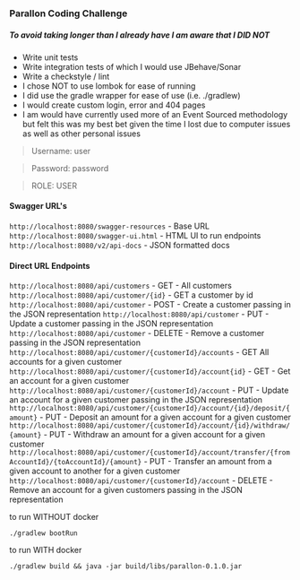 ### Parallon Coding Challenge

##### To avoid taking longer than I already have I am aware that I DID NOT
* Write unit tests
* Write integration tests of which I would use JBehave/Sonar
* Write a checkstyle / lint
* I chose NOT to use lombok for ease of running
* I did use the gradle wrapper for ease of use (i.e. ./gradlew)
* I would create custom login, error and 404 pages
* I am would have currently used more of an Event Sourced methodology but felt this was my best bet given the time I lost due to computer issues as well as other personal issues

> Username: user

> Password: password

> ROLE: USER

#### Swagger URL's
`http://localhost:8080/swagger-resources` - Base URL
`http://localhost:8080/swagger-ui.html` - HTML UI to run endpoints
`http://localhost:8080/v2/api-docs` - JSON formatted docs

#### Direct URL Endpoints
`http://localhost:8080/api/customers` - GET - All customers
`http://localhost:8080/api/customer/{id}` - GET a customer by id
`http://localhost:8080/api/customer` - POST - Create a customer passing in the JSON representation
`http://localhost:8080/api/customer` - PUT - Update a customer passing in the JSON representation
`http://localhost:8080/api/customer` - DELETE - Remove a customer passing in the JSON representation
`http://localhost:8080/api/customer/{customerId}/accounts` - GET All accounts for a given customer
`http://localhost:8080/api/customer/{customerId}/account{id}` - GET - Get an account for a given customer
`http://localhost:8080/api/customer/{customerId}/account` - PUT - Update an account for a given customer passing in the JSON representation
`http://localhost:8080/api/customer/{customerId}/account/{id}/deposit/{amount}` - PUT - Deposit an amount for a given account for a given customer
`http://localhost:8080/api/customer/{customerId}/account/{id}/withdraw/{amount}` - PUT - Withdraw an amount for a given account for a given customer
`http://localhost:8080/api/customer/{customerId}/account/transfer/{fromAccountId}/{toAccountId}/{amount}` - PUT - Transfer an amount from a given account to another for a given customer
`http://localhost:8080/api/customer/{customerId}/account` - DELETE - Remove an account for a given customers passing in the JSON representation


to run WITHOUT docker

`./gradlew bootRun`



to run WITH docker

`./gradlew build && java -jar build/libs/parallon-0.1.0.jar`